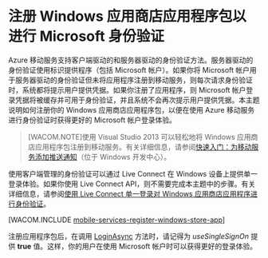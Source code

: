 <properties linkid="develop-mobile-how-to-guides-register-windows-store-app-server-auth" urlDisplayName="Shared Access Signature Part 1" pageTitle="注册 Windows 应用商店应用程序包以进行 Microsoft 身份验证" metaKeywords="" description="了解如何在 Azure 移动服务应用程序中注册 Windows 应用商店应用程序以进行 Microsoft 身份验证" metaCanonical="" services="mobile-services" documentationCenter="Mobile" title="Register your Windows Store app package for Microsoft authentication" authors="glenga" solutions="" manager="" editor="" />
<tags ms.service="mobile-services"
    ms.date="11/21/2014"
    wacn.date="04/11/2015"
    />

# 注册 Windows 应用商店应用程序包以进行 Microsoft 身份验证

Azure 移动服务支持客户端驱动的和服务器驱动的身份验证方法。服务器驱动的身份验证使用标识提供程序（包括 Microsoft 帐户）。如果你将 Microsoft 帐户用于服务器驱动的身份验证但未将应用程序注册到移动服务，则每次请求身份验证时，系统都将提示用户提供凭据。如果你注册了应用程序，则 Microsoft 帐户登录凭据将被缓存并可用于身份验证，并且系统不会再次提示用户提供凭据。本主题说明如何注册你的 Windows 应用商店应用程序包，以便在使用 Azure 移动服务进行身份验证时获得更好的 Microsoft 帐户登录体验。 

>[WACOM.NOTE]使用 Visual Studio 2013 可以轻松地将 Windows 应用商店应用程序包注册到移动服务。有关详细信息，请参阅<a href="http://msdn.microsoft.com/library/windows/apps/xaml/dn263182.aspx">快速入门：为移动服务添加推送通知</a>（位于 Windows 开发中心）。

使用客户端管理的身份验证可以通过 Live Connect 在 Windows 设备上提供单一登录体验。如果你使用 Live Connect API，则不需要完成本主题中的步骤。有关详细信息，请参阅[使用 Live Connect 单一登录对 Windows 应用商店应用程序进行身份验证]。   

[WACOM.INCLUDE [mobile-services-register-windows-store-app](../includes/mobile-services-register-windows-store-app.md)]

注册应用程序包后，在调用 <a href="http://go.microsoft.com/fwlink/p/?LinkId=311594" target="_blank">LoginAsync</a> 方法时，请记得为 <em>useSingleSignOn</em> 提供 <strong>true</strong> 值。这样，你的用户在使用 Microsoft 帐户时可以获得更好的登录体验。

<!-- Anchors. -->
<!-- Images. -->


<!-- URLs. -->
[推送通知入门]: /zh-cn/documentation/articles/mobile-services-javascript-backend-windows-store-dotnet-get-started-push/
[使用 Live Connect 单一登录对 Windows 应用商店应用程序进行身份验证]: /zh-cn/documentation/articles/mobile-services-windows-store-dotnet-single-sign-on
[Get started with users C#]: /zh-cn/documentation/articles/mobile-services-windows-store-dotnet-get-started-users/
[用户 JavaScript 入门]: /zh-cn/documentation/articles/mobile-services-javascript-backend-windows-store-dotnet-get-started-with-users-js/
